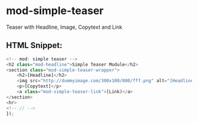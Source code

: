 mod-simple-teaser
=================

Teaser with Headline, Image, Copytext and Link


## HTML Snippet:

```JavaScript
<!-- mod: simple teaser -->
<h2 class="mod-headline">Simple Teaser Module</h2>
<section class="mod-simple-teaser-wrapper">
	<h2>[Headline]</h2>
	<img src="http://dummyimage.com/300x100/000/fff.png" alt="[Headline]" />
	<p>[Copytext]</p>
	<a class="mod-simple-teaser-link">[Link)</a>
</section>
<hr>
<!-- // -->
});
```
